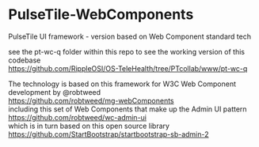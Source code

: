 # PulseTile-WebComponents
PulseTile UI framework - version based on Web Component standard tech

see the pt-wc-q folder within this repo to see the working version of this codebase  
https://github.com/RippleOSI/OS-TeleHealth/tree/PTcollab/www/pt-wc-q


The technology is based on this framework for W3C Web Component development  by @robtweed  
https://github.com/robtweed/mg-webComponents  
including this set of Web Components that make up the Admin UI pattern  
https://github.com/robtweed/wc-admin-ui  
which is in turn based on this open source library  
https://github.com/StartBootstrap/startbootstrap-sb-admin-2

